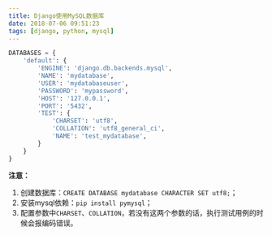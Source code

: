```yaml
---
title: Django使用MySQL数据库
date: 2018-07-06 09:51:23
tags: [django, python, mysql]
---
```


```python
DATABASES = {
    'default': {
        'ENGINE': 'django.db.backends.mysql',
        'NAME': 'mydatabase',
        'USER': 'mydatabaseuser',
        'PASSWORD': 'mypassword',
        'HOST': '127.0.0.1',
        'PORT': '5432',
        'TEST': {
            'CHARSET': 'utf8',
            'COLLATION': 'utf8_general_ci',
            'NAME': 'test_mydatabase',
        }
    }
}
```

**注意：**

1. 创建数据库：`CREATE DATABASE mydatabase CHARACTER SET utf8;`；
2. 安装mysql依赖：`pip install pymysql`；
3. 配置参数中`CHARSET`、`COLLATION`，若没有这两个参数的话，执行测试用例的时候会报编码错误。

